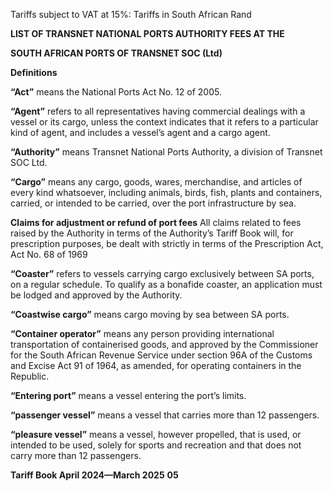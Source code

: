 Tariffs subject to VAT at 15%: Tariffs in South African Rand

**LIST OF TRANSNET NATIONAL PORTS AUTHORITY FEES AT THE**

**SOUTH AFRICAN PORTS OF TRANSNET SOC (Ltd)**

**Definitions**

**“Act”** means the National Ports Act No. 12 of 2005.

**“Agent”** refers to all representatives having commercial dealings with a vessel or its cargo,
unless the context indicates that it refers to a particular kind of agent, and includes a vessel’s agent and a cargo agent.

**“Authority”** means Transnet National Ports Authority, a division of Transnet SOC Ltd.

**“Cargo”** means any cargo, goods, wares, merchandise, and articles of every kind whatsoever, including animals, birds, fish, plants and containers, carried, or intended to be carried, over the port infrastructure by sea.

**Claims for adjustment or refund of port fees**
All claims related to fees raised by the Authority in terms of the Authority’s Tariff Book
will, for prescription purposes, be dealt with strictly in terms of the Prescription Act, Act
No. 68 of 1969

**“Coaster”** refers to vessels carrying cargo exclusively between SA ports, on a regular
schedule. To qualify as a bonafide coaster, an application must be lodged and approved
by the Authority.

**“Coastwise cargo”** means cargo moving by sea between SA ports.

**“Container operator”** means any person providing international transportation of containerised goods, and approved by the Commissioner for the South African Revenue Service under section 96A of the Customs and Excise Act 91 of 1964, as amended, for operating containers in the Republic.

**“Entering port”** means a vessel entering the port’s limits.

**“passenger vessel”** means a vessel that carries more than 12 passengers.

**“pleasure vessel”** means a vessel, however propelled, that is used, or intended to be
used, solely for sports and recreation and that does not carry more than 12 passengers.

**Tariff Book April 2024—March 2025** **05**